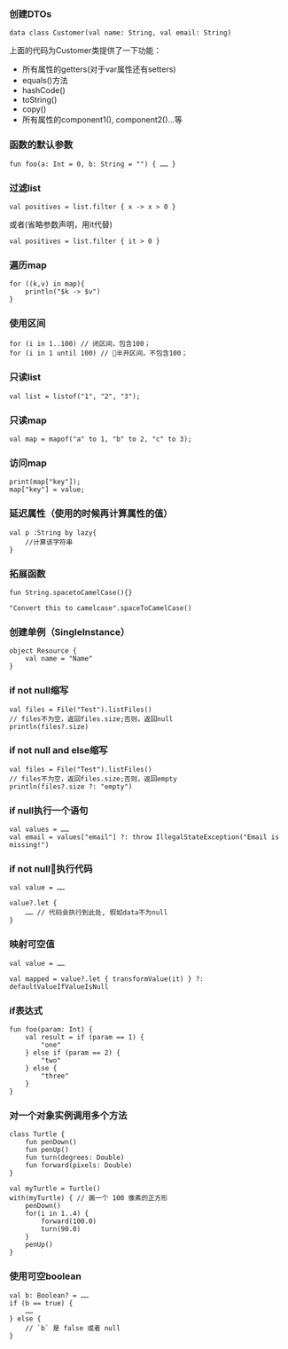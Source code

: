### 创建DTOs
```
data class Customer(val name: String, val email: String)
```
上面的代码为Customer类提供了一下功能：

- 所有属性的getters(对于var属性还有setters)
- equals()方法
- hashCode()
- toString()
- copy()
- 所有属性的component1(), component2()...等

### 函数的默认参数
```
fun foo(a: Int = 0, b: String = "") { …… }
```

### 过滤list
```
val positives = list.filter { x -> x > 0 }
```
或者(省略参数声明，用it代替)
```
val positives = list.filter { it > 0 }
```

### 遍历map
```
for ((k,v) in map){
    println("$k -> $v")
}
```

### 使用区间
```
for (i in 1..100) // 闭区间，包含100；
for (i in 1 until 100) // 半开区间，不包含100；
```

### 只读list
```
val list = listof("1", "2", "3");
```

### 只读map
```
val map = mapof("a" to 1, "b" to 2, "c" to 3);
```

### 访问map
```
print(map["key"]);
map["key"] = value;
```

### 延迟属性（使用的时候再计算属性的值）
```
val p :String by lazy{
    //计算该字符串
}
```

### 拓展函数
```
fun String.spacetoCamelCase(){}

"Convert this to camelcase".spaceToCamelCase()
```

### 创建单例（SingleInstance）
```
object Resource {
    val name = "Name"
}
```

### if not null缩写
```
val files = File("Test").listFiles()
// files不为空，返回files.size;否则，返回null
println(files?.size)
```

### if not null and else缩写
```
val files = File("Test").listFiles()
// files不为空，返回files.size;否则，返回empty
println(files?.size ?: "empty")
```

### if null执行一个语句
```
val values = ……
val email = values["email"] ?: throw IllegalStateException("Email is missing!")
```

### if not null执行代码
```
val value = ……

value?.let {
    …… // 代码会执行到此处, 假如data不为null
}
```

### 映射可空值
```
val value = ……

val mapped = value?.let { transformValue(it) } ?: defaultValueIfValueIsNull
```

### if表达式
```
fun foo(param: Int) {
    val result = if (param == 1) {
        "one"
    } else if (param == 2) {
        "two"
    } else {
        "three"
    }
}
```

### 对一个对象实例调用多个方法
```
class Turtle {
    fun penDown()
    fun penUp()
    fun turn(degrees: Double)
    fun forward(pixels: Double)
}

val myTurtle = Turtle()
with(myTurtle) { // 画一个 100 像素的正方形
    penDown()
    for(i in 1..4) {
        forward(100.0)
        turn(90.0)
    }
    penUp()
}
```

### 使用可空boolean
```
val b: Boolean? = ……
if (b == true) {
    ……
} else {
    // `b` 是 false 或者 null
}
```